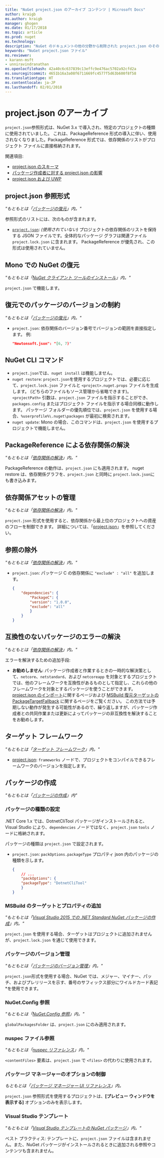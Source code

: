 ```yaml
---
title: "NuGet project.json のアーカイブ コンテンツ | Microsoft Docs"
author: kraigb
ms.author: kraigb
manager: ghogen
ms.date: 01/17/2018
ms.topic: article
ms.prod: nuget
ms.technology: 
description: "NuGet のドキュメントの他の分野から削除された project.json のその他のコンテンツ。"
keywords: "NuGet project.json ファイル"
ms.reviewer:
- karann-msft
- unniravindranathan
ms.openlocfilehash: 42a40c6c637839c13effc9e476ac5702a92cfd2a
ms.sourcegitcommit: 4651b16a3a08f6711669fc4577f5d63b600f8f58
ms.translationtype: HT
ms.contentlocale: ja-JP
ms.lasthandoff: 02/01/2018
---
```

# <a name="projectjson-archive"></a>project.json のアーカイブ

`project.json`参照形式は、NuGet 3.x で導入され、特定のプロジェクトの種類に使用されていました。 これは、PackageReference 形式の導入に伴い、使用されなくなりました。PackageReference 形式では、依存関係のリストがプロジェクト ファイルに直接格納されます。

関連項目:

- [project.json のスキーマ](project-json.md)
- [パッケージ作成者に対する project.json の影響](project-json-impact.md)
- [project.json および UWP](project-json-and-uwp.md)

## <a name="projectjson-reference-format"></a>project.json 参照形式

*"もともとは「[パッケージの復元](../what-is-nuget.md)」内。"*

参照形式のリストには、次のものが含まれます。

- [`project.json`](project-json.md): *(使用されていない)* プロジェクトの依存関係のリストを保持する JSON ファイルです。全体的なパッケージ グラフは関連ファイル `project.lock.json` に含まれます。 PackageReference が優先され、この形式は使用されていません。

## <a name="nuget-restore-on-mono"></a>Mono での NuGet の復元

*"もともとは「[NuGet クライアント ツールのインストール](../install-nuget-client-tools.md)」内。"*

`project.json` で機能します。

## <a name="constraining-package-versions-with-restore"></a>復元でのパッケージのバージョンの制約

*"もともとは「[パッケージの復元](../consume-packages/package-restore.md#constraining-package-versions-with-restore)」内。"*

- `project.json`: 依存関係のバージョン番号でバージョンの範囲を直接指定します。 例:

    ```json
    "Newtonsoft.json": "[6, 7)"
    ```

## <a name="nuget-cli-commands"></a>NuGet CLI コマンド

- `project.json`では、`nuget install` は機能しません。
- `nuget restore`: `project.json`を使用するプロジェクトでは、必要に応じて、`project.lock.json` ファイルと `<project>.nuget.props` ファイルを生成します。 (どちらのファイルもソース管理から省略できます)。`<projectPath>` 引数は、`project.json` ファイルを指示することができ、`packages.config` またはプロジェクト ファイルを指示する場合同様に動作します。 パッケージ フォルダーの優先順位では、`project.json` を使用する場合、`%userprofile%\.nuget\packages` が最初に検索されます。
- `nuget update`: Mono の場合、このコマンドは、`project.json` を使用するプロジェクトで機能しません。

## <a name="dependency-resolution-with-packagereference"></a>PackageReference による依存関係の解決

*"もともとは「[依存関係の解決](../consume-packages/dependency-resolution.md#dependency-resolution-with-packagereference)」内。"*

PackageReference の動作は、`project.json` にも適用されます。 nuget restore は、依存関係グラフを、`project.json` と同時に `project.lock.json`にも書き込みます。

## <a name="managing-dependency-assets"></a>依存関係アセットの管理

*"もともとは「[依存関係の解決](../consume-packages/dependency-resolution.md#managing-dependency-assets)」内。"*

`project.json` 形式を使用すると、依存関係から最上位のプロジェクトへの資産のフローを制御できます。 詳細については、「[project.json](project-json.md)」を参照してください。

## <a name="excluding-references"></a>参照の除外

*"もともとは「[依存関係の解決](../consume-packages/dependency-resolution.md#excluding-references)」内。"*

- `project.json`: パッケージ C の依存関係に `"exclude" : "all"` を追加します。

    ```json
    {
        "dependencies": {
            "PackageC": {
            "version": "1.0.0",
            "exclude": "all"
            }
        }
    }
    ```

## <a name="resolving-incompatible-package-errors"></a>互換性のないパッケージのエラーの解決

*"もともとは「[依存関係の解決](../consume-packages/dependency-resolution.md#resolving-incompatible-package-errors)」内。"*

エラーを解決するための追加手段:

- **お勧めしません**: パッケージ作成者と作業するときの一時的な解決策として、`netcore`、`netstandard`、および `netcoreapp` を対象とするプロジェクトでは、他のフレームワークを互換性があるものとして指定し、これらの他のフレームワークを対象とするパッケージを使うことができます。 [project.json のインポート](project-json.md#imports)に関するページおよび [MSBuild 復元ターゲットの PackageTargetFallback](../reference/msbuild-targets.md#packagetargetfallback) に関するページをご覧ください。 この方法では予期しない動作が発生する可能性があるので、繰り返しますが、パッケージ作成者との共同作業または更新によってパッケージの非互換性を解決することをお勧めします。

## <a name="target-frameworks"></a>ターゲット フレームワーク

*"もともとは「[ターゲット フレームワーク](../reference/target-frameworks.md)」内。"*

- [project.json](project-json.md): `frameworks` ノードで、プロジェクトをコンパイルできるフレームワークのバージョンを指定します。

## <a name="creating-a-package"></a>パッケージの作成

*"もともとは「[パッケージの作成](../create-packages/creating-a-package.md)」内"*

### <a name="setting-a-package-type"></a>パッケージの種類の設定

.NET Core 1.x では、DotnetCliTool パッケージがインストールされると、Visual Studio により、`dependencies` ノードではなく、`project.json` `tools` ノードに格納されます。

パッケージの種類は `project.json` で設定されます。

- `project.json`: `packOptions.packageType` プロパティ json 内のパッケージの種類を示します。

    ```json
    {
        // ...
        "packOptions": {
        "packageType": "DotnetCliTool"
        }
    }
    ```

### <a name="adding-targets-and-props-for-msbuild"></a>MSBuild のターゲットとプロパティの追加

*"もともとは「[Visual Studio 2015 での .NET Standard NuGet パッケージの作成](../guides/create-net-standard-packages-vs2015.md)」内。"*

`project.json` を使用する場合、ターゲットはプロジェクトに追加されませんが、`project.lock.json` を通じて使用できます。

### <a name="package-versioning"></a>パッケージのバージョン管理

*"もともとは「[パッケージのバージョン管理](../reference/package-versioning.md)」内。"*

`project.json`形式を使用する場合、NuGet では、メジャー、マイナー、パッチ、およびプレリリースを示す、番号のサフィックス部分にワイルドカード表記 \*を使用できます。

### <a name="nugetconfig-reference"></a>NuGet.Config 参照

*"もともとは「[NuGet.Config 参照](../reference/nuget-config-file.md)」内。"*

`globalPackagesFolder` は、`project.json` にのみ適用されます。

### <a name="nuspec-file-reference"></a>nuspec ファイル参照

*"もともとは「[nuspec リファレンス](../reference/nuspec.md)」内。"*

`<contentFiles>` 要素は、`project.json` で `<files>` の代わりに使用されます。

### <a name="package-manager-options-control"></a>パッケージ マネージャーのオプションの制御

*もともとは「[パッケージ マネージャー UI リファレンス](../tools/package-manager-ui.md)」内。*

`project.json` 参照形式を使用するプロジェクトは、**[プレビュー ウィンドウを表示する]** オプションのみを表示します。

### <a name="visual-studio-templates"></a>Visual Studio テンプレート

*"もともとは「[Visual Studio テンプレートの NuGet パッケージ](../visual-studio-extensibility/visual-studio-templates.md)」内。"*

ベスト プラクティス: テンプレートに、`project.json` ファイルは含まれません。また、NuGet パッケージがインストールされるときに追加される参照やコンテンツも含まれません。